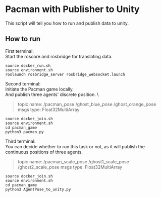 # Pacman with Publisher to Unity
This script will tell you how to run and publish data to unity.
## How to run
First terminal: \
Start the roscore and rosbridge for translating data.
```
source docker_run.sh
source environment.sh
roslaunch rosbridge_server rosbridge_websocket.launch
```
Second terminal: \
Initiate the Pacman game locally. \
And publish three agents' discrete position. \
> topic name:
    /pacman_pose
    /ghost_blue_pose
    /ghost_orange_pose
> msgs type: 
    Float32MultiArray
```
source docker_join.sh
source environment.sh
cd pacman_game
python3 pacmen.py
```
Third terminal: \
You can decide whether to run this task or not, as it will publish the continuous positions of three agents.
> topic name:
    /pacman_scale_pose
    /ghost1_scale_pose
    /ghost2_scale_pose
> msgs type: 
    Float32MultiArray
```
source docker_join.sh
source environment.sh
cd pacman_game
python3 AgentPose_to_unity.py
```